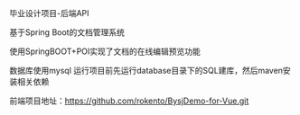 毕业设计项目-后端API

基于Spring Boot的文档管理系统

使用SpringBOOT+POI实现了文档的在线编辑预览功能

数据库使用mysql 运行项目前先运行database目录下的SQL建库，然后maven安装相关依赖


前端项目地址：https://github.com/rokento/BysjDemo-for-Vue.git

